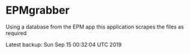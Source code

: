 # EPMgrabber
Using a database from the EPM app this application scrapes the files as required


Latest backup: Sun Sep 15 00:32:04 UTC 2019
